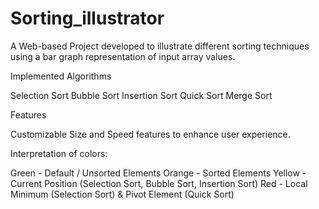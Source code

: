 # Sorting_illustrator
A Web-based Project developed to illustrate different sorting techniques using a bar graph representation of input array values.

Implemented Algorithms

Selection Sort
Bubble Sort
Insertion Sort
Quick Sort
Merge Sort

Features

Customizable Size and Speed features to enhance user experience.

Interpretation of colors:

Green - Default / Unsorted Elements
Orange - Sorted Elements
Yellow - Current Position (Selection Sort, Bubble Sort, Insertion Sort)
Red - Local Minimum (Selection Sort) & Pivot Element (Quick Sort)
